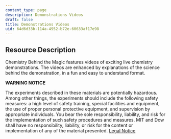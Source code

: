 ```yaml
---
content_type: page
description: Demonstrations Videos
draft: false
title: Demonstrations Videos
uid: 64d6d33b-114a-4952-b72e-60633af17e98
---
```

## **Resource Description**

Chemistry Behind the Magic features videos of exciting live chemistry demonstrations. The videos are enhanced by explanations of the science behind the demonstration, in a fun and easy to understand format.

**WARNING NOTICE**

The experiments described in these materials are potentially hazardous. Among other things, the experiments should include the following safety measures: a high level of safety training, special facilities and equipment, the use of proper personal protective equipment, and supervision by appropriate individuals. You bear the sole responsibility, liability, and risk for the implementation of such safety procedures and measures. MIT and Dow shall have no responsibility, liability, or risk for the content or implementation of any of the material presented. [Legal Notice](https://old.ocw.mit.edu/terms)